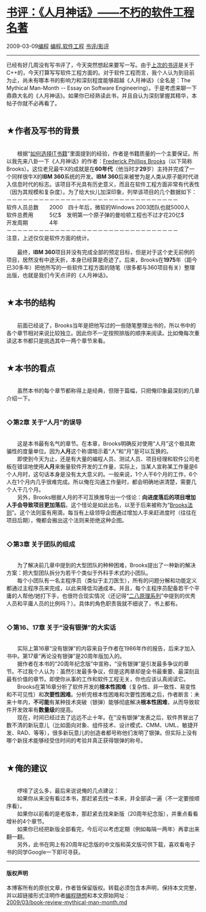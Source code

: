 <!DOCTYPE html>
<html xmlns="http://www.w3.org/1999/xhtml" xml:lang="zh-CN">
<head>
<meta http-equiv="Content-Type" content="text/html; charset=utf-8" />
<meta name="generator" content="Python script by program.think@gmail.com" />
<meta name="provider" content="program-think.blogspot.com" />
<link type="text/css" rel="stylesheet" href="../../css/program-think.css" />
<title>书评：《人月神话》——不朽的软件工程名著 - 编程随想的博客</title>
</head>
<body>
<div id="main" style="width:100%;">
<h1><a href="../../index.md" title="回到首页">书评：《人月神话》——不朽的软件工程名著</a></h1>
<div class="post-info"><span class="date-header">2009-03-09</span><a href="../../tags/E7BC96E7A88B.md" class="tag">编程</a> <a href="../../tags/E7BC96E7A88B.E8BDAFE4BBB6E5B7A5E7A88B.md" class="tag">编程.软件工程</a> <a href="../../tags/E4B9A6E8AF842FE5BDB1E8AF84.md" class="tag">书评/影评</a> </div>
<hr>
<div class="post">
已经有好几周没有写书评了，今天突然想起来要写一写。由于<a href="../../2009/01/cxx-coding-standards-101-rules.md" target="_blank">上次的书评</a>是关于C++的，今天打算写写软件工程方面的。对于软件工程而言，我个人认为到目前为止，尚未有哪本书的影响力和深刻程度能够超越《人月神话》（全名是：The Mythical Man-Month -- Essay on Software Engineering）。于是考虑来聊一下鼎鼎大名的《人月神话》。如果你已经熟读此书，并且自认为深刻掌握其精华，本帖子你就不必再看了。<!--program-think--><br /><br /><h2>★作者及写书的背景</h2><br />　　根据“<a href="../../2009/01/choose-it-book.md" target="_blank">如何选择IT书籍</a>”里面提到的经验，作者是书籍质量的一个主要保证。所以我先来八卦一下《人月神话》的作者：<a href="http://en.wikipedia.org/wiki/Fred_Brooks" target="_blank" rel="nofollow">Frederick Phillips Brooks</a>（以下简称Brooks）。这位老兄最牛X的成就是在<b>60年代</b>（他当时才<b>29</b>岁）主持并完成了一个同样很牛X的<b>IBM 360</b>系统的开发。<b>IBM 360</b>后来被誉为是人类从原子能时代进入信息时代的标志。该项目不光具有历史意义，而且在软件工程方面非常有代表性（因为其规模和复杂度）。为了给大伙儿加深印象，列举该项目的几个数据如下：<br />－－－－－－－－－－－－－－－－－－－－－－－－－－－－－－－－<br />软件人员总数　　2000　四十年后，微软的Windows 2003团队也就5000人<br />软件总费用　　　5亿$　发明第一个原子弹的曼哈顿工程也不过才花20亿$<br />开发周期　　　　4年<br />－－－－－－－－－－－－－－－－－－－－－－－－－－－－－－－－<br />注意，上述仅仅是软件方面的统计。<br /><br />　　最终，<b>IBM 360</b>项目并没有完成全部的预定目标，但是对于这个史无前例的项目，居然没有中途夭折，本身已经算是奇迹了。后来，Brooks在<b>1975</b>年（距今已30多年）把他所写的一些软件工程方面的随笔（很多都与360项目有关）整理出版，也就是我们今天点评的《人月神话》。<br /><br /><h2>★本书的结构</h2><br />　　前面已经说了，Brooks当年是把他写过的一些随笔整理出书的，所以书中的各个章节相对来说比较独立。因此你不一定按照排版的顺序来阅读。比如俺每次重读这本书都只是挑选其中一两个章节来看。<br /><br /><h2>★本书的看点</h2><br />　　虽然本书的每个章节都称得上是经典，但限于篇幅，只把俺印象最深刻的几章介绍一下。<br /><br /><h3>◇第2章 关于“<b>人月</b>”的误导</h3><br />　　这是本书最有名气的章节。在本章，Brooks明确反对使用“人月”这个极具欺骗性的度量单位。因为<b>人月</b>这个称谓暗示着“人”和“月”是可以互换的。<br />　　即使到今天为止，还是有大量的编程人员、测试人员、项目经理和软件公司老板在错误地使用<b>人月</b>来衡量软件开发的工作量，实际上，当某人宣称某工作量是6个人月时，这句话本身是没有太大意义的。一般来说，1个人干6个月的工作，6个人在1个月内几乎很难完成。所以俺在沟通工作量时，都会明确地讲清楚，需要几个人干几个月。<br />　　另外，Brooks根据人月的不可互换推导出一个怪论：<b>向进度落后的项目增加人手会导致项目更加落后</b>。这个怪论是如此出名，以至于后来被称为“<a href="http://en.wikipedia.org/wiki/Brooks%27_law" target="_blank" rel="nofollow">Brooks法则</a>”。这个法则蛮有用滴，每当有上级领导企图通过增加人手来赶进度时（往往在项目后期），俺都会搬出这个法则来拒绝这种企图。<br /><br /><h3>◇第3章 关于团队的组成</h3><br />　　为了解决前几章中提到的大型团队的种种困难，Brooks提出了一种新的解决方案：把大型团队拆分为若干个类似于外科手术式的小团队。<br />　　每个小团队有一名主程序员（类似于主刀医生），所有的问题分解和功能定义都通过主程序员来完成，以此来降低沟通成本。并且，每个主程序员配备若干个平庸的人帮他/她打下手，也很符合现实情况（还记得“<a href="../../2009/03/80-20-principle-2-management-overview.md" target="_blank">二八原理系列</a>”中提到的优秀人员和平庸人员的比例吗？）。具体的角色职责我就不细说了，书上都有。<br /><br /><h3>◇第16、17章 关于“<b>没有银弹</b>”的大实话</h3><br />　　实际上第16章“没有银弹”的内容来自于作者在1986年作的报告，后来才加入书中。第17章“再论没有银弹”是20周年版加入的。<br />　　据作者在本书的“20周年纪念版”中宣称，“没有银弹”是引发最多争议的章节。不过我个人认为：虽然引发最多争议，但是这两章却是全书最重要、最深刻且最有价值的章节。即使你从事的工作和软件工程无关，你也应该认真阅读它。<br />　　Brooks在第16章分析了软件开发的<b>根本性困难</b>（复杂性、非一致性、易变性和不可见性）和<b>次要性困难</b>。分析完根本性困难和次要性困难之后，作者断言：未来十年内，<b>不可能</b>有某种技术突破（银弹）能够彻底解决<b>根本性困难</b>，从而导致软件开发效率有<b>数量级</b>的提高。<br />　　现在，时间已经过去了远远不止十年。在“没有银弹”发表之后，软件界冒出了数不清的新玩意儿（比如面向对象、组件技术、设计模式、CMM、UML、敏捷开发、RAD、等等），很多新玩意儿的创造者都号称他们发明了银弹。但实际上没有哪个新技术能够经受住时间的考验并真正获得银弹的称号。<br /><br /><h2>★俺的建议</h2><br />　　啰嗦了这么多，最后来说说俺的几点建议：<br />　　如果你从来没有看过本书，那赶紧去找一本来，并全部读一遍（不一定要按顺序看）。<br />　　如果你以前看的是老版本，那赶紧去找来新版（20周年纪念版），并重点看看增补的4个章节。<br />　　如果你已经把新版全部看完，今后可以考虑定期（例如每隔一两年）再拿出来翻一翻。<br />　　另外，此书在网上有20周年纪念版的中文版和英文版可供下载，喜欢看电子书的同学Google一下即可寻获。<div class="blogger-post-footer">
</div>
<hr>
<div class="copyright">
<h4>版权声明</h4>
本博客所有的原创文章，作者皆保留版权。转载必须包含本声明，保持本文完整，并以超链接形式注明作者<a href="mailto:program.think@gmail.com">编程随想</a>和本文原始网址：<br>
<a href="2009/03/book-review-mythical-man-month.md">2009/03/book-review-mythical-man-month.md</a>
</div>
</div>
</body>
</html>
